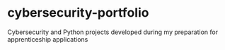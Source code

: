 # cybersecurity-portfolio
Cybersecurity and Python projects developed during my preparation for apprenticeship applications
